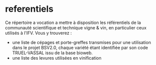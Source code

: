 # referentiels

Ce répertoire a vocation a mettre à disposition les référentiels de la communauté scientifique et technique vigne & vin, en particulier ceux utilisés à l'IFV. 
Vous y trouverez :
- une liste de cépages et porte-greffes transmises pour une utilisation dans le projet BSV2.0, chaque variété étant identifiée par son code TRUEL-VASSAL issu de la base bioweb.
- une liste des levures utilisées en vinification
